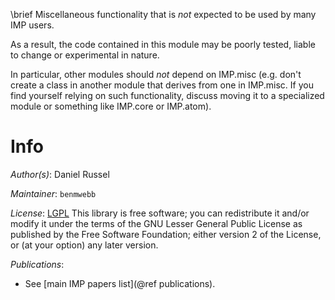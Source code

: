 \brief Miscellaneous functionality that is _not_ expected to be used by many IMP users.

As a result, the code contained in this module may be poorly tested, liable to change or experimental in nature.

In particular, other modules should _not_ depend on IMP.misc (e.g. don't create a class in another module that derives from one in IMP.misc. If you find yourself relying on such functionality, discuss moving it to a specialized module or something like IMP.core or IMP.atom).

# Info

_Author(s)_: Daniel Russel

_Maintainer_: `benmwebb`

_License_: [LGPL](http://www.gnu.org/licenses/old-licenses/lgpl-2.1.html)
This library is free software; you can redistribute it and/or
modify it under the terms of the GNU Lesser General Public
License as published by the Free Software Foundation; either
version 2 of the License, or (at your option) any later version.

_Publications_:
 - See [main IMP papers list](@ref publications).
